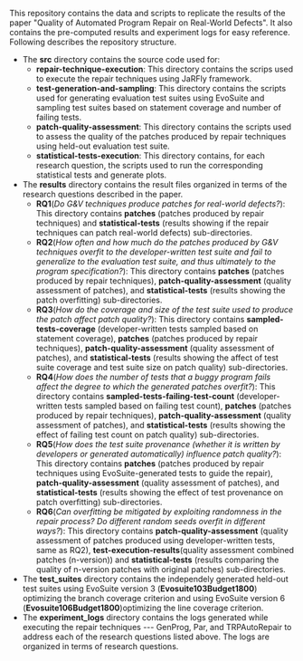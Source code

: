 This repository contains the data and scripts to replicate the results of the paper "Quality of Automated Program Repair on Real-World Defects". It also contains the pre-computed results and experiment logs for easy reference. Following describes the repository structure.   

- The __src__ directory contains the source code used for:  
  - __repair-technique-execution__: This directory contains the scrips used to execute the repair techniques using JaRFly framework.  
  - __test-generation-and-sampling__: This directory contains the scripts used for generating evaluation test suites using EvoSuite and sampling test suites based on statement coverage and number of failing tests.  
  - __patch-quality-assessment__: This directory contains the scripts used to assess the quality of the patches produced by repair techniques using held-out evaluation test suite.  	
  - __statistical-tests-execution__: This directory contains, for each research question, the scripts used to run the corresponding statistical tests and generate plots.  
- The __results__ directory contains the result files organized in terms of the research questions described in the paper. 
  - __RQ1__(_Do G&V techniques produce patches for real-world defects?_): This directory contains __patches__ (patches produced by repair techniques) and __statistical-tests__ (results showing if the repair techniques can patch real-world defects) sub-directories.  
  - __RQ2__(_How often and how much do the patches produced by G&V techniques overfit to the developer-written test suite and fail to generalize to the evaluation test suite, and thus ultimately to the program specification?_): This directory contains __patches__ (patches produced by repair techniques), __patch-quality-assessment__ (quality assessment of patches), and __statistical-tests__ (results showing the patch overfitting) sub-directories.  
  - __RQ3__(_How do the coverage and size of the test suite used to produce the patch affect patch quality?_): This directory contains __sampled-tests-coverage__ (developer-written tests sampled based on statement coverage), __patches__ (patches produced by repair techniques), __patch-quality-assessment__ (quality assessment of patches), and __statistical-tests__ (results showing the affect of test suite coverage and test suite size on patch quality) sub-directories.  
  - __RQ4__(_How does the number of tests that a buggy program fails affect the degree to which the generated patches overfit?_): This directory contains __sampled-tests-failing-test-count__ (developer-written tests sampled based on failing test count), __patches__ (patches produced by repair techniques), __patch-quality-assessment__ (quality assessment of patches), and __statistical-tests__ (results showing the effect of failing test count on patch quality) sub-directories.  
  - __RQ5__(_How does the test suite provenance (whether it is written by developers or generated automatically) influence patch quality?_): This directory contains __patches__ (patches produced by repair techniques using EvoSuite-generated tests to guide the repair), __patch-quality-assessment__ (quality assessment of patches), and __statistical-tests__ (results showing the effect of test provenance on patch overfitting) sub-directories.  
  - __RQ6__(_Can overfitting be mitigated by exploiting randomness in the repair process? Do different random seeds overfit in different ways?_): This directory contains __patch-quality-assessment__ (quality assessment of patches produced using developer-written tests, same as RQ2), __test-execution-results__(quality assessment combined patches (n-version)) and __statistical-tests__ (results comparing the quality of n-version patches with original patches) sub-directories.  
- The __test_suites__ directory contains the independely generated held-out test suites using EvoSuite version 3 (__Evosuite103Budget1800__) optimizing the branch coverage criterion and using EvoSuite version 6 (__Evosuite106Budget1800__)optimizing the line coverage criterion. 
- The __experiment_logs__ directory contains the logs generated while executing the repair techniques --- GenProg, Par, and TRPAutoRepair to address each of the research questions listed above. The logs are organized in terms of research questions. 
